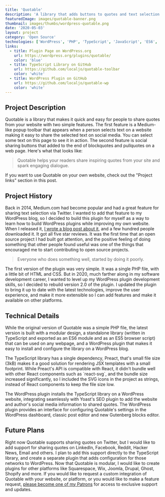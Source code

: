```yaml
---
title: 'Quotable'
description: 'A library that adds buttons to quotes and text selection that make it quick and easy for people to share quotes from your website.'
featuredImage: images/quotable-banner.png
thumbnail: images/thumbs/wordpress-quotable.png
date: '2020-05-03'
layout: project
category: 'Open Source'
technologies: ['WordPress', 'PHP', 'TypeScript', 'JavaScript', 'ES6', 'ES5', 'Preact', 'CSS', 'HTML']
links:
  - title: Plugin Page on WordPress.org
    url: https://wordpress.org/plugins/quotable/
    color: 'blue'
  - title: TypeScript Library on GitHub
    url: https://github.com/localjo/quotable-toolbar
    color: 'white'
  - title: WordPress Plugin on GitHub
    url: https://github.com/localjo/quotable-wp
    color: 'white'
---
```


## Project Description

Quotable is a library that makes it quick and easy for people to share quotes from your website with two simple features. The first feature is a Medium-like popup toolbar that appears when a person selects text on a website making it easy to share the selected text on social media. You can select some text on this page to see it in action. The second feature is social sharing buttons that added to the end of blockquotes and pullquotes on a web page. Here's what that looks like:

> Quotable helps your readers share inspiring quotes from your site and spark engaging dialogue.

If you want to use Quotable on your own website, check out the "Project links" section in this post.

## Project History

Back in 2014, Medium.com had become popular and had a great feature for sharing text selection via Twitter. I wanted to add that feature to my WordPress blog, so I decided to build this plugin for myself as a way to learn how to build WordPress plugins while improving my own website. When I released it, [I wrote a blog post about it](/blog/wordpress-quotable/), and a few hundred people downloaded it. It got all five star reviews. It was the first time that an open source project I had built got attention, and the positive feeling of doing something that other people found useful was one of the things that encouraged me to start contributing to open source projects.

> Everyone who does something well, started by doing it poorly.

The first version of the plugin was very simple. It was a single PHP file, with a little bit of HTML and CSS. But in 2020, much farther along in my software development career, I wanted to level up my WordPress plugin development skills, so I decided to rebuild version 2.0 of the plugin. I updated the plugin to bring it up to date with the latest technologies, improve the user experience, and make it more extensible so I can add features and make it available on other platforms.

## Technical Details

While the original version of Quotable was a simple PHP file, the latest version is built with a modular design, a standalone library (written in TypeScript and exported as an ES6 module and as an ES5 browser script) that can be used on any webpage, and a WordPress plugin that makes it easy to install and configure the library on a WordPress blog.

The TypeScript library has a single dependency, Preact, that's small file size (3kB) makes it a good solution for rendering JSX templates with a small footprint. While Preact's API is compatible with React, it didn't bundle well with other React components such as \`react-svg\`, and the bundle size increased significantly, so I included the SVG icons in the project as strings, instead of React components to keep the file size low.

The WordPress plugin installs the TypeScript library on a WordPress website, integrating seamlessly with Yoast's SEO plugin to add the website and author's social media information to shared quotes. The WordPress plugin provides an interface for configuring Quotable's settings in the WordPress dashboard, classic post editor and new Gutenberg blocks editor.

## Future Plans

Right now Quotable supports sharing quotes on Twitter, but I would like to add support for sharing quotes on LinkedIn, Facebook, Reddit, Hacker News, Email and others. I plan to add this support directly to the TypeScript library, and create a separate plugin that adds configuration for those networks to WordPress. Now that Quotable is modular, I would like to create plugins for other platforms like Squarespace, Wix, Joomla, Drupal, Ghost, Shopify and more. If you would like to request a custom integration of Quotable with your website, or platform, or you would like to make a feature request, [please become one of my Patrons](https://patreon.com/localjo) for access to exclusive support and updates.
